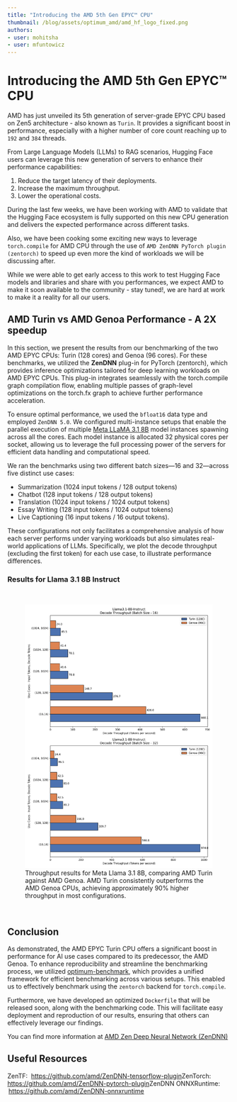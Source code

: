 ```yaml
---
title: "Introducing the AMD 5th Gen EPYC™ CPU"
thumbnail: /blog/assets/optimum_amd/amd_hf_logo_fixed.png
authors:
- user: mohitsha
- user: mfuntowicz
---
```


# Introducing the AMD 5th Gen EPYC™ CPU

AMD has just unveiled its 5th generation of server-grade EPYC CPU based on Zen5 architecture - also known as `Turin`. It provides a significant boost in performance, especially with a higher number of core count reaching up to `192` and `384` threads.

From Large Language Models (LLMs) to RAG scenarios, Hugging Face users can leverage this new generation of servers to enhance their performance capabilities: 
1. Reduce the target latency of their deployments.
2. Increase the maximum throughput.
3. Lower the operational costs.

During the last few weeks, we have been working with AMD to validate that the Hugging Face ecosystem is fully supported on this new CPU generation and delivers the expected performance across different tasks.

Also, we have been cooking some exciting new ways to leverage `torch.compile` for AMD CPU through the use of `AMD ZenDNN PyTorch plugin (zentorch)` to speed up even more the kind of workloads we will be discussing after.

While we were able to get early access to this work to test Hugging Face models and libraries and share with you performances, we expect AMD to make it soon available to the community - stay tuned!, we are hard at work to make it a reality for all our users.


## AMD Turin vs AMD Genoa Performance - A 2X speedup

In this section, we present the results from our benchmarking of the two AMD EPYC CPUs: Turin (128 cores) and Genoa (96 cores). For these benchmarks, we utilized the **ZenDNN** plug-in for PyTorch (zentorch), which provides inference optimizations tailored for deep learning workloads on AMD EPYC CPUs. This plug-in integrates seamlessly with the torch.compile graph compilation flow, enabling multiple passes of graph-level optimizations on the torch.fx graph to achieve further performance acceleration.

To ensure optimal performance, we used the `bfloat16` data type and employed `ZenDNN 5.0`. We configured multi-instance setups that enable the parallel execution of multiple [Meta LLaMA 3.1 8B](https://huggingface.co/meta-llama/Llama-3.1-8B-Instruct) model instances spawning across all the cores. Each model instance is allocated 32 physical cores per socket, allowing us to leverage the full processing power of the servers for efficient data handling and computational speed.

We ran the benchmarks  using two different batch sizes—16 and 32—across five distinct use cases: 
- Summarization (1024 input tokens / 128 output tokens)
- Chatbot (128 input tokens / 128 output tokens)
- Translation (1024 input tokens / 1024 output tokens)
- Essay Writing (128 input tokens / 1024 output tokens)
- Live Captioning (16 input tokens / 16 output tokens). 

These configurations not only facilitates a comprehensive analysis of how each server performs under varying workloads but also simulates real-world applications of LLMs. Specifically, we plot the decode throughput (excluding the first token) for each use case, to illustrate performance differences.

### Results for Llama 3.1 8B Instruct

<br>
<figure class="image table text-center m-0 w-full">
  <img alt="" src="assets/optimum_amd/zentorch_bs_16_32_turin_vs_genoa.png" />
  <figcaption>Throughput results for Meta Llama 3.1 8B, comparing AMD Turin against AMD Genoa. AMD Turin consistently outperforms the AMD Genoa CPUs, achieving approximately 90% higher throughput in most configurations.</figcaption>
</figure>
<br>

## Conclusion

As demonstrated, the AMD EPYC Turin CPU offers a significant boost in performance for AI use cases compared to its predecessor, the AMD Genoa. To enhance reproducibility and streamline the benchmarking process, we utilized [optimum-benchmark](https://github.com/huggingface/optimum-benchmark), which provides a unified framework for efficient benchmarking across various setups. This enabled us to effectively benchmark using the `zentorch` backend for `torch.compile`.

Furthermore, we have developed an optimized `Dockerfile` that will be released soon, along with the benchmarking code. This will facilitate easy deployment and reproduction of our results, ensuring that others can effectively leverage our findings.

You can find more information at [AMD Zen Deep Neural Network (ZenDNN)](https://www.amd.com/en/developer/zendnn.html)

## Useful Resources

ZenTF: ​ https://github.com/amd/ZenDNN-tensorflow-plugin​
ZenTorch: ​https://github.com/amd/ZenDNN-pytorch-plugin ​
ZenDNN ONNXRuntime:  https://github.com/amd/ZenDNN-onnxruntime
